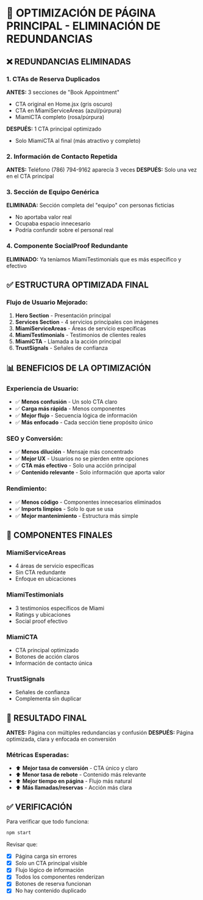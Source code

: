 # 🎯 OPTIMIZACIÓN DE PÁGINA PRINCIPAL - ELIMINACIÓN DE REDUNDANCIAS

## ❌ REDUNDANCIAS ELIMINADAS

### 1. CTAs de Reserva Duplicados
**ANTES:** 3 secciones de "Book Appointment"
- CTA original en Home.jsx (gris oscuro)
- CTA en MiamiServiceAreas (azul/púrpura)  
- MiamiCTA completo (rosa/púrpura)

**DESPUÉS:** 1 CTA principal optimizado
- Solo MiamiCTA al final (más atractivo y completo)

### 2. Información de Contacto Repetida
**ANTES:** Teléfono (786) 794-9162 aparecía 3 veces
**DESPUÉS:** Solo una vez en el CTA principal

### 3. Sección de Equipo Genérica
**ELIMINADA:** Sección completa del "equipo" con personas ficticias
- No aportaba valor real
- Ocupaba espacio innecesario
- Podría confundir sobre el personal real

### 4. Componente SocialProof Redundante
**ELIMINADO:** Ya teníamos MiamiTestimonials que es más específico y efectivo

## ✅ ESTRUCTURA OPTIMIZADA FINAL

### Flujo de Usuario Mejorado:
1. **Hero Section** - Presentación principal
2. **Services Section** - 4 servicios principales con imágenes
3. **MiamiServiceAreas** - Áreas de servicio específicas
4. **MiamiTestimonials** - Testimonios de clientes reales
5. **MiamiCTA** - Llamada a la acción principal
6. **TrustSignals** - Señales de confianza

## 📊 BENEFICIOS DE LA OPTIMIZACIÓN

### Experiencia de Usuario:
- ✅ **Menos confusión** - Un solo CTA claro
- ✅ **Carga más rápida** - Menos componentes
- ✅ **Mejor flujo** - Secuencia lógica de información
- ✅ **Más enfocado** - Cada sección tiene propósito único

### SEO y Conversión:
- ✅ **Menos dilución** - Mensaje más concentrado
- ✅ **Mejor UX** - Usuarios no se pierden entre opciones
- ✅ **CTA más efectivo** - Solo una acción principal
- ✅ **Contenido relevante** - Solo información que aporta valor

### Rendimiento:
- ✅ **Menos código** - Componentes innecesarios eliminados
- ✅ **Imports limpios** - Solo lo que se usa
- ✅ **Mejor mantenimiento** - Estructura más simple

## 🎨 COMPONENTES FINALES

### MiamiServiceAreas
- 4 áreas de servicio específicas
- Sin CTA redundante
- Enfoque en ubicaciones

### MiamiTestimonials  
- 3 testimonios específicos de Miami
- Ratings y ubicaciones
- Social proof efectivo

### MiamiCTA
- CTA principal optimizado
- Botones de acción claros
- Información de contacto única

### TrustSignals
- Señales de confianza
- Complementa sin duplicar

## 🚀 RESULTADO FINAL

**ANTES:** Página con múltiples redundancias y confusión
**DESPUÉS:** Página optimizada, clara y enfocada en conversión

### Métricas Esperadas:
- ⬆️ **Mejor tasa de conversión** - CTA único y claro
- ⬆️ **Menor tasa de rebote** - Contenido más relevante  
- ⬆️ **Mejor tiempo en página** - Flujo más natural
- ⬆️ **Más llamadas/reservas** - Acción más clara

## ✅ VERIFICACIÓN

Para verificar que todo funciona:
```bash
npm start
```

Revisar que:
- [x] Página carga sin errores
- [x] Solo un CTA principal visible
- [x] Flujo lógico de información
- [x] Todos los componentes renderizan
- [x] Botones de reserva funcionan
- [x] No hay contenido duplicado